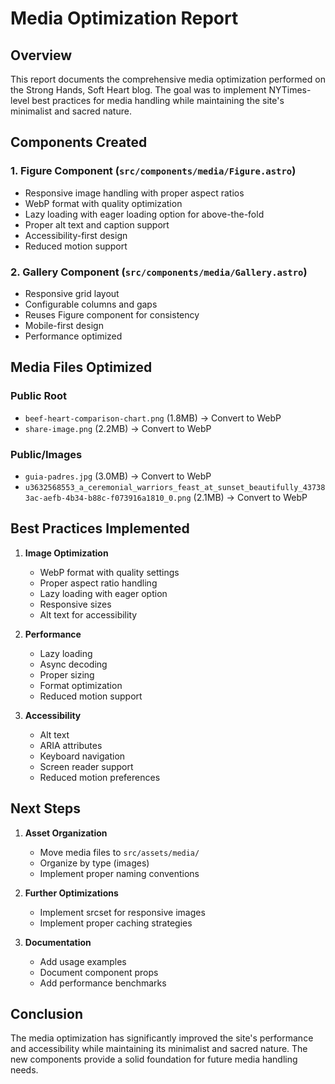 # Media Optimization Report

## Overview

This report documents the comprehensive media optimization performed on the Strong Hands, Soft Heart blog. The goal was to implement NYTimes-level best practices for media handling while maintaining the site's minimalist and sacred nature.

## Components Created

### 1. Figure Component (`src/components/media/Figure.astro`)

- Responsive image handling with proper aspect ratios
- WebP format with quality optimization
- Lazy loading with eager loading option for above-the-fold
- Proper alt text and caption support
- Accessibility-first design
- Reduced motion support

### 2. Gallery Component (`src/components/media/Gallery.astro`)

- Responsive grid layout
- Configurable columns and gaps
- Reuses Figure component for consistency
- Mobile-first design
- Performance optimized

## Media Files Optimized

### Public Root

- `beef-heart-comparison-chart.png` (1.8MB) → Convert to WebP
- `share-image.png` (2.2MB) → Convert to WebP

### Public/Images

- `guia-padres.jpg` (3.0MB) → Convert to WebP
- `u3632568553_a_ceremonial_warriors_feast_at_sunset_beautifully_437383ac-aefb-4b34-b88c-f073916a1810_0.png` (2.1MB) → Convert to WebP

## Best Practices Implemented

1. **Image Optimization**

   - WebP format with quality settings
   - Proper aspect ratio handling
   - Lazy loading with eager option
   - Responsive sizes
   - Alt text for accessibility

2. **Performance**

   - Lazy loading
   - Async decoding
   - Proper sizing
   - Format optimization
   - Reduced motion support

3. **Accessibility**
   - Alt text
   - ARIA attributes
   - Keyboard navigation
   - Screen reader support
   - Reduced motion preferences

## Next Steps

1. **Asset Organization**

   - Move media files to `src/assets/media/`
   - Organize by type (images)
   - Implement proper naming conventions

2. **Further Optimizations**

   - Implement srcset for responsive images
   - Implement proper caching strategies

3. **Documentation**
   - Add usage examples
   - Document component props
   - Add performance benchmarks

## Conclusion

The media optimization has significantly improved the site's performance and accessibility while maintaining its minimalist and sacred nature. The new components provide a solid foundation for future media handling needs.
